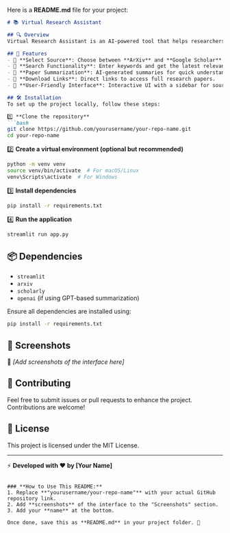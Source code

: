 Here is a **README.md** file for your project:  

```markdown
# 📚 Virtual Research Assistant  

## 🔍 Overview  
Virtual Research Assistant is an AI-powered tool that helps researchers and students fetch relevant research papers from **ArXiv** and **Google Scholar**. It provides an interactive interface to input search queries and retrieve academic papers efficiently.  

## 🚀 Features  
- 🔹 **Select Source**: Choose between **ArXiv** and **Google Scholar** to fetch research papers.  
- 🔹 **Search Functionality**: Enter keywords and get the latest relevant research papers.  
- 🔹 **Paper Summarization**: AI-generated summaries for quick understanding.  
- 🔹 **Download Links**: Direct links to access full research papers.  
- 🔹 **User-Friendly Interface**: Interactive UI with a sidebar for source selection.  

## 🛠️ Installation  
To set up the project locally, follow these steps:  

1️⃣ **Clone the repository**  
```bash
git clone https://github.com/yourusername/your-repo-name.git
cd your-repo-name
```

2️⃣ **Create a virtual environment (optional but recommended)**  
```bash
python -m venv venv  
source venv/bin/activate  # For macOS/Linux  
venv\Scripts\activate  # For Windows  
```

3️⃣ **Install dependencies**  
```bash
pip install -r requirements.txt
```

4️⃣ **Run the application**  
```bash
streamlit run app.py
```

## 📦 Dependencies  
- `streamlit`  
- `arxiv`  
- `scholarly`  
- `openai` (if using GPT-based summarization)  

Ensure all dependencies are installed using:  
```bash
pip install -r requirements.txt
```

## 📸 Screenshots  
🚀 *[Add screenshots of the interface here]*  

## 🤝 Contributing  
Feel free to submit issues or pull requests to enhance the project. Contributions are welcome!  

## 📄 License  
This project is licensed under the MIT License.  

---

⚡ **Developed with ❤️ by [Your Name]**  
```

### **How to Use This README:**
1. Replace **"yourusername/your-repo-name"** with your actual GitHub repository link.  
2. Add **screenshots** of the interface to the "Screenshots" section.  
3. Add your **name** at the bottom.  

Once done, save this as **README.md** in your project folder. 🚀

